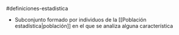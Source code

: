 #definiciones-estadistica 

- Subconjunto formado por individuos de la [[Población estadística|población]] en el que se analiza alguna característica